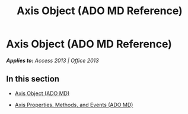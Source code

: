 ﻿---
title: Axis Object (ADO MD Reference)
TOCTitle: Axis Object (ADO MD)
ms:assetid: 4ba92ac6-fa67-4eea-8231-3fc5168f342c
ms:mtpsurl: https://msdn.microsoft.com/en-us/library/JJ249239(v=office.15)
ms:contentKeyID: 48544698
ms.date: 09/18/2015
mtps_version: v=office.15
---

# Axis Object (ADO MD Reference)


_**Applies to:** Access 2013 | Office 2013_

## In this section

  - [Axis Object (ADO MD)](axis-object-ado-md.md)

  - [Axis Properties, Methods, and Events (ADO MD)](axis-properties-methods-and-events-ado-md.md)

